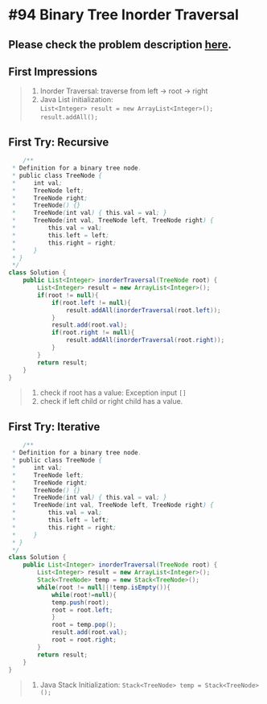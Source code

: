 # #94 Binary Tree Inorder Traversal

## Please check the problem description [here](https://leetcode.com/problems/binary-tree-inorder-traversal/).

## First Impressions
> 1. Inorder Traversal: traverse from left -> root -> right
> 2. Java List initialization:   
> `List<Integer> result = new ArrayList<Integer>();`  
> `result.addAll();`

## First Try: Recursive

```Java
    /**
 * Definition for a binary tree node.
 * public class TreeNode {
 *     int val;
 *     TreeNode left;
 *     TreeNode right;
 *     TreeNode() {}
 *     TreeNode(int val) { this.val = val; }
 *     TreeNode(int val, TreeNode left, TreeNode right) {
 *         this.val = val;
 *         this.left = left;
 *         this.right = right;
 *     }
 * }
 */
class Solution {
    public List<Integer> inorderTraversal(TreeNode root) {
        List<Integer> result = new ArrayList<Integer>();
        if(root != null){
            if(root.left != null){
                result.addAll(inorderTraversal(root.left));   
            }
            result.add(root.val);
            if(root.right != null){
                result.addAll(inorderTraversal(root.right));
            }
        }
        return result;
    }
}
```
> 1. check if root has a value: Exception input `[]`
> 2. check if left child or right child has a value.

## First Try: Iterative

```Java
    /**
 * Definition for a binary tree node.
 * public class TreeNode {
 *     int val;
 *     TreeNode left;
 *     TreeNode right;
 *     TreeNode() {}
 *     TreeNode(int val) { this.val = val; }
 *     TreeNode(int val, TreeNode left, TreeNode right) {
 *         this.val = val;
 *         this.left = left;
 *         this.right = right;
 *     }
 * }
 */
class Solution {
    public List<Integer> inorderTraversal(TreeNode root) {
        List<Integer> result = new ArrayList<Integer>();
        Stack<TreeNode> temp = new Stack<TreeNode>();
        while(root != null||!temp.isEmpty()){
            while(root!=null){
            temp.push(root);
            root = root.left;
            }
            root = temp.pop();
            result.add(root.val);
            root = root.right;
        }
        return result;
    }
}
```

> 1. Java Stack Initialization: `Stack<TreeNode> temp = Stack<TreeNode>();`


